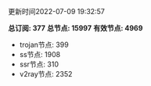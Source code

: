 更新时间2022-07-09 19:32:57

**总订阅: 377**
**总节点: 15997**
**有效节点: 4969**
- trojan节点: 399
- ss节点: 1908
- ssr节点: 310
- v2ray节点: 2352
